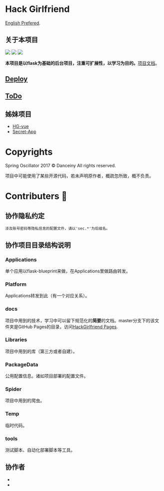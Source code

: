 # Hack Girlfriend
[English Prefered](https://github.com/Danceiny/HackGirlfriend/blob/master/README_EN.md).

## 关于本项目 

[![](https://img.shields.io/badge/python-2.7-green.svg)](https://www.python.org/download/releases/3.4.0/) 
 [![](https://img.shields.io/badge/license-MIT-brightgreen.svg)](LICENSE)
[![](https://img.shields.io/badge/Say%20Thanks-!-1EAEDB.svg)](https://saythanks.io/to/ResolveWang)

**本项目是以flask为基础的后台项目，注重可扩展性，以学习为目的。**[项目文档](https://cannot.cc/HackGirlfriend)。

## [Deploy](https://cannot.cc/HackGirlfriend/DeployWebServer)

## [ToDo](https://cannot.cc/HackGirlfriend/TodoList)

## 姊妹项目

- [HG-vue](https://github.com/Danceiny/HG-vue)
- [Secret-App](https://github.com/Danceiny/Secret_app)

# Copyrights
Spring Oscillator 2017 &copy; Danceiny
All rights reserved.

项目中可能使用了某些开源代码，若未声明原作者，概疏忽所致，概不负责。

# Contributers 📢

## 协作隐私约定
    涉及账号密码等隐私信息的配置文件，请以'sec.*'为后缀名。
    
## 协作项目目录结构说明

### Applications
单个应用以flask-blueprint来做，在Applications里做路由转发。

### Platform
Applications转发到此（有一个对应关系）。

### docs
项目中用到的技术，学习中可以留下规范化的**简要**的文档。master分支下的该文件夹是GitHub Pages的目录，访问[HackGirlfriend Pages](https://cannot.cc/HackGirlfriend).

### Libraries
项目中用到的库（第三方或者自建）。

### PackageData
公用配置信息。诸如项目部署的配置文件。

### Spider
项目中用到的爬虫。

### Temp
临时代码。

### tools
测试脚本、自动化部署脚本等工具。

## 协作者
- 
- 

